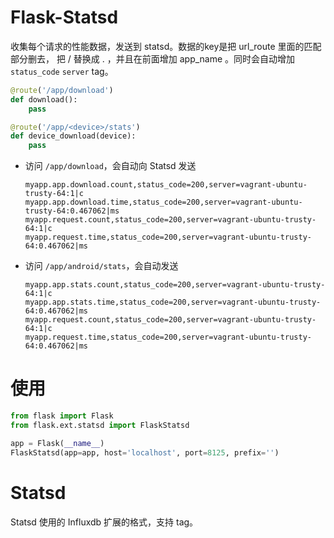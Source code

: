 # Flask-Statsd
收集每个请求的性能数据，发送到 statsd。数据的key是把 url_route 里面的匹配部分删去，
把 / 替换成 . ，并且在前面增加 app_name 。同时会自动增加 `status_code` `server`
tag。

```python
@route('/app/download')
def download():
    pass

@route('/app/<device>/stats')
def device_download(device):
    pass
```

* 访问 `/app/download`，会自动向 Statsd 发送 

    ```
    myapp.app.download.count,status_code=200,server=vagrant-ubuntu-trusty-64:1|c
    myapp.app.download.time,status_code=200,server=vagrant-ubuntu-trusty-64:0.467062|ms
    myapp.request.count,status_code=200,server=vagrant-ubuntu-trusty-64:1|c
    myapp.request.time,status_code=200,server=vagrant-ubuntu-trusty-64:0.467062|ms
    ```

* 访问 `/app/android/stats`，会自动发送

    ```
    myapp.app.stats.count,status_code=200,server=vagrant-ubuntu-trusty-64:1|c
    myapp.app.stats.time,status_code=200,server=vagrant-ubuntu-trusty-64:0.467062|ms
    myapp.request.count,status_code=200,server=vagrant-ubuntu-trusty-64:1|c
    myapp.request.time,status_code=200,server=vagrant-ubuntu-trusty-64:0.467062|ms
    ```


# 使用
```python
from flask import Flask
from flask.ext.statsd import FlaskStatsd

app = Flask(__name__)
FlaskStatsd(app=app, host='localhost', port=8125, prefix='')

```

# Statsd
Statsd 使用的 Influxdb 扩展的格式，支持 tag。
